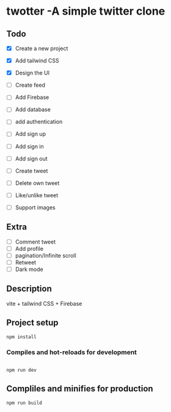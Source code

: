 # twotter -A simple twitter clone

## Todo 
- [x] Create a new project
- [x] Add tailwind CSS
- [x] Design the UI
- [ ] Create feed
- [ ] Add Firebase
- [ ] Add database
- [ ] add authentication
- [ ] Add sign up 
- [ ] Add sign in
- [ ] Add sign out
- [ ] Create tweet
- [ ] Delete own tweet
- [ ] Like/unlike tweet
- [ ] Support images


## Extra 
- [ ] Comment tweet
- [ ] Add profile
- [ ] pagination/Infinite scroll
- [ ] Retweet 
- [ ] Dark mode
## Description
vite + tailwind CSS + Firebase

## Project setup 

``` 
npm install
``` 

### Compiles and hot-reloads for development

``` 

npm run dev
``` 

## Compliles and minifies for production

``` 
npm run build
``` 
